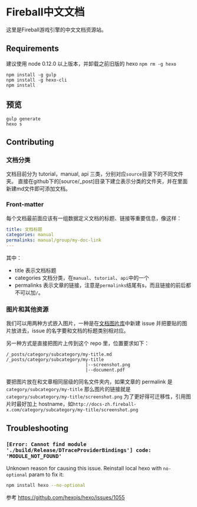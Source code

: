 # Fireball中文文档

这里是Fireball游戏引擎的中文文档资源站。

## Requirements

建议使用 node 0.12.0 以上版本，并卸载之前旧版的 hexo
`npm rm -g hexo`

```
npm install -g gulp
npm install -g hexo-cli
npm install
```

## 预览

```
gulp generate
hexo s
```

## Contributing

### 文档分类

文档目前分为 tutorial，manual, api 三类，分别对应`source`目录下的不同文件夹。
直接在github下的[source/_post]目录下建立表示分类的文件夹，并在里面新建md文件即可添加文档。

### Front-matter

每个文档最前面应该有一组数据定义文档的标题、链接等重要信息，像这样：

```yaml
title: 文档标题
categories: manual
permalinks: manual/group/my-doc-link
---
```

其中：
- title 表示文档标题
- categories 文档分类，在`manual`、`tutorial`、`api`中的一个
- permalinks 表示文章的链接，注意是`permalinks`结尾有s，而且链接的前后都不可以加`/`。

### 图片和其他资源

我们可以用两种方式嵌入图片，一种是在[文档图片库](https://github.com/fireball-x/document-images/issues)中新建 issue 并把要贴的图片放进去，issue 的名字要和文档的标题类别相对应。

另一种方式是直接把图片上传到这个 repo 里，位置要求如下：

```
/_posts/category/subcategory/my-title.md
/_posts/category/subcategory/my-title
                              |--screenshot.png
                              |--document.pdf
```  
要把图片放在和文章相同层级的同名文件夹内，如果文章的 permalink 是`category/subcategory/my-title`
那么图片的链接就是`category/subcategory/my-title/screenshot.png`
为了更好得可迁移性，引用图片时最好加上 hostname，如`http://docs-zh.fireball-x.com/category/subcategory/my-title/screenshot.png`

## Troubleshooting


 ### `[Error: Cannot find module './build/Release/DTraceProviderBindings'] code: 'MODULE_NOT_FOUND'`

 Unknown reason for causing this issue. Reinstall local hexo with `no-optional` param to fix it:

 ```bash
 npm install hexo --no-optional
 ```

 参考 https://github.com/hexojs/hexo/issues/1055
